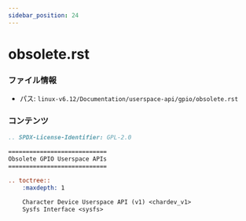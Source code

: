 ```yaml
---
sidebar_position: 24
---
```

# obsolete.rst

### ファイル情報

- パス: `linux-v6.12/Documentation/userspace-api/gpio/obsolete.rst`

### コンテンツ

```rst
.. SPDX-License-Identifier: GPL-2.0

============================
Obsolete GPIO Userspace APIs
============================

.. toctree::
    :maxdepth: 1

    Character Device Userspace API (v1) <chardev_v1>
    Sysfs Interface <sysfs>

```
